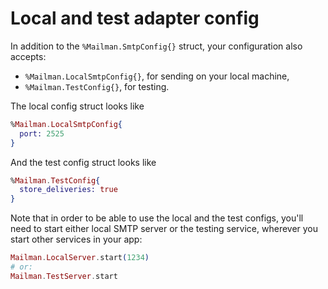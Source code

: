 # Local and test adapter config

In addition to the `%Mailman.SmtpConfig{}` struct, your configuration also accepts:

* `%Mailman.LocalSmtpConfig{}`, for sending on your local machine,
* `%Mailman.TestConfig{}`, for testing.

The local config struct looks like 
```elixir
%Mailman.LocalSmtpConfig{
  port: 2525 
}
```

And the test config struct looks like
```elixir
%Mailman.TestConfig{
  store_deliveries: true
}
```

Note that in order to be able to use the local and the test configs, you'll need to start either local SMTP server or the testing service, wherever you start other services in your app:

```elixir
Mailman.LocalServer.start(1234)
# or:
Mailman.TestServer.start
```
